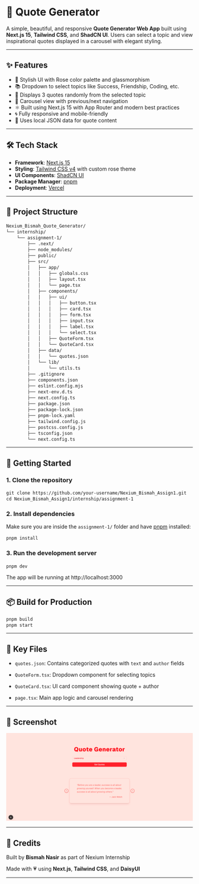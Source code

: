 # 🌹 Quote Generator

A simple, beautiful, and responsive **Quote Generator Web App** built using **Next.js 15**, **Tailwind CSS**, and **ShadCN UI**. Users can select a topic and view inspirational quotes displayed in a carousel with elegant styling.

---

## ✨ Features

- 🌸 Stylish UI with Rose color palette and glassmorphism
- 📚 Dropdown to select topics like Success, Friendship, Coding, etc.
- 🎯 Displays 3 quotes randomly from the selected topic
- 🔁 Carousel view with previous/next navigation
- ⚛️ Built using Next.js 15 with App Router and modern best practices
- 🌀 Fully responsive and mobile-friendly
- 🧠 Uses local JSON data for quote content

---

## 🛠️ Tech Stack

- **Framework**: [Next.js 15](https://nextjs.org/)
- **Styling**: [Tailwind CSS v4](https://tailwindcss.com/) with custom rose theme
- **UI Components**: [ShadCN UI](https://ui.shadcn.dev/)
- **Package Manager**: [pnpm](https://pnpm.io/)
- **Deployment**: [Vercel](https://vercel.com/)

---

## 📁 Project Structure

```
Nexium_Bismah_Quote_Generator/
└── internship/
    └── assignment-1/
        ├── .next/
        ├── node_modules/
        ├── public/
        ├── src/
        │   ├── app/
        │   │   ├── globals.css
        │   │   ├── layout.tsx
        │   │   └── page.tsx
        │   ├── components/
        │   │   ├── ui/
        │   │   │   ├── button.tsx
        │   │   │   ├── card.tsx
        │   │   │   ├── form.tsx
        │   │   │   ├── input.tsx
        │   │   │   ├── label.tsx
        │   │   │   └── select.tsx
        │   │   ├── QuoteForm.tsx
        │   │   └── QuoteCard.tsx
        │   ├── data/
        │   │   └── quotes.json
        │   └── lib/
        │       └── utils.ts
        ├── .gitignore
        ├── components.json
        ├── eslint.config.mjs
        ├── next-env.d.ts
        ├── next.config.ts
        ├── package.json
        ├── package-lock.json
        ├── pnpm-lock.yaml
        ├── tailwind.config.js
        ├── postcss.config.js
        ├── tsconfig.json
        └── next.config.ts

```

---

## 🚀 Getting Started

### 1. **Clone the repository**

```
git clone https://github.com/your-username/Nexium_Bismah_Assign1.git
cd Nexium_Bismah_Assign1/internship/assignment-1
```

### 2. **Install dependencies**
Make sure you are inside the ```assignment-1/``` folder and have [pnpm](https://pnpm.io/) installed:

```
pnpm install
```

### 3. **Run the development server**

```
pnpm dev
```

The app will be running at http://localhost:3000

---

## 📦 Build for Production

```
pnpm build
pnpm start
```

---

## 🧪 Key Files

- ```quotes.json```: Contains categorized quotes with ```text``` and ```author``` fields

- ```QuoteForm.tsx```: Dropdown component for selecting topics

- ```QuoteCard.tsx```: UI card component showing quote + author

- ```page.tsx```: Main app logic and carousel rendering

---

## 📸 Screenshot

![image_alt](https://github.com/bismah-nasir/Nexium_Bismah_Quote_Generator/blob/b20eb1a88f0f7d2b2fbb9b17e3d99f88eda68cfc/internship/assignment-1/public/quote_generator.PNG)

---

## 💖 Credits
Built by **Bismah Nasir** as part of Nexium Internship

Made with 💗 using **Next.js**, **Tailwind CSS**, and **DaisyUI**

---

